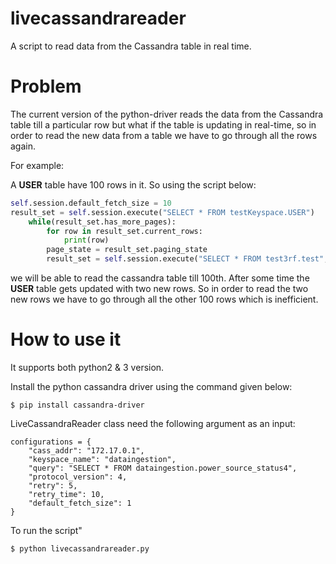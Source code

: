# livecassandrareader

A script to read data from the Cassandra table in real time.

# Problem

The current version of the python-driver reads the data from the Cassandra table till a particular row but what if the table is updating in real-time, so in order to read the new data from a table we have to go through all the rows again.

For example:

A **USER** table have 100 rows in it. So using the script below:
```python
self.session.default_fetch_size = 10
result_set = self.session.execute("SELECT * FROM testKeyspace.USER")
    while(result_set.has_more_pages):
        for row in result_set.current_rows:
            print(row)
        page_state = result_set.paging_state
        result_set = self.session.execute("SELECT * FROM test3rf.test", paging_state=page_state)
```
we will be able to read the cassandra table till 100th. After some time the **USER** table gets updated with two new rows. So in order to read the two new rows we have to go through all the other 100 rows which is inefficient. 


# How to use it

It supports both python2 & 3 version.

Install the python cassandra driver using the command given below:

```
$ pip install cassandra-driver
```

LiveCassandraReader class need the following argument as an input:

```
configurations = {
    "cass_addr": "172.17.0.1",
    "keyspace_name": "dataingestion",
    "query": "SELECT * FROM dataingestion.power_source_status4",
    "protocol_version": 4,
    "retry": 5,
    "retry_time": 10,
    "default_fetch_size": 1
}
```

To run the script"
```
$ python livecassandrareader.py
```
